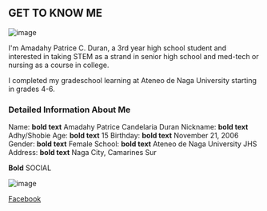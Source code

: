 ## GET TO KNOW ME

![image](https://user-images.githubusercontent.com/102704674/166185119-abfd46f8-09e0-4c88-9f1e-b8b3f23f4016.jpeg)


I'm Amadahy Patrice C. Duran, a 3rd year high school student and interested in taking STEM as a strand in senior high school and med-tech or nursing as a course in college.

I completed my gradeschool learning at Ateneo de Naga University starting in grades 4-6.

### Detailed Information About Me

Name: **bold text** Amadahy Patrice Candelaria Duran
Nickname: **bold text** Adhy/Shobie
Age: **bold text** 15
Birthday: **bold text** November 21, 2006
Gender: **bold text** Female
School: **bold text** Ateneo de Naga University JHS
Address: **bold text** Naga City, Camarines Sur

**Bold** SOCIAL

![image](https://user-images.githubusercontent.com/102704674/166185238-a259e600-780f-4fdf-a74e-7a1ec0b1c342.jpeg)

[Facebook](https://www.facebook.com/addie.duran.35) 

